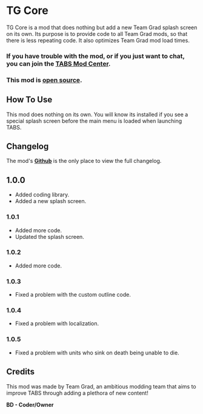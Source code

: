 # TG Core

TG Core is a mod that does nothing but add a new Team Grad splash screen on its own. Its purpose is to provide code to all Team Grad mods, so that there is less repeating code. It also optimizes Team Grad mod load times.

### If you have trouble with the mod, or if you just want to chat, you can join the [TABS Mod Center](https://discord.gg/zrs44qyp7S).

### This mod is [**open source**](https://github.com/donkeyrat/TGCore).

## How To Use

This mod does nothing on its own. You will know its installed if you see a special splash screen before the main menu is loaded when launching TABS.

## Changelog

The mod's [**Github**](https://github.com/donkeyrat/TGCore) is the only place to view the full changelog.

## 1.0.0

 - Added coding library.
 - Added a new splash screen.

### 1.0.1

 - Added more code.
 - Updated the splash screen.

### 1.0.2

 - Added more code.

 ### 1.0.3

 - Fixed a problem with the custom outline code.

 ### 1.0.4

 - Fixed a problem with localization.
 
 ### 1.0.5

 - Fixed a problem with units who sink on death being unable to die.

## Credits

This mod was made by Team Grad, an ambitious modding team that aims to improve TABS through adding a plethora of new content!

__BD - Coder/Owner__
